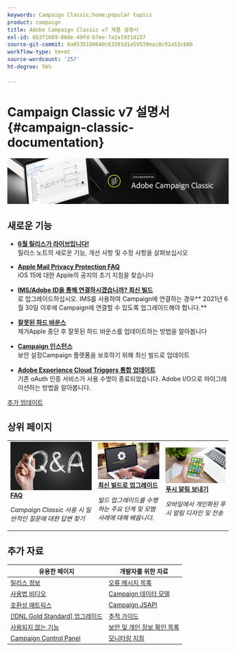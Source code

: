 ```yaml
---
keywords: Campaign Classic;home;popular topics
product: campaign
title: Adobe Campaign Classic v7 제품 설명서
exl-id: 6b3f1689-80de-49fd-b7ee-7a2a1931d157
source-git-commit: 8a0535180640c63201d1a59539eac8c91a53cb8b
workflow-type: tm+mt
source-wordcount: '257'
ht-degree: 56%

---
```


# Campaign Classic v7 설명서 {#campaign-classic-documentation}

![](platform/using/assets/do-not-localize/banner_acc_doc.jpg)

## 새로운 기능

* **[6월 릴리스가 라이브입니다!](rn/using/latest-release.md)**<br/> 릴리스 노트의 새로운 기능, 개선 사항 및 수정 사항을 살펴보십시오

* **[Apple Mail Privacy Protection FAQ](https://experienceleague.adobe.com/docs/deliverability-learn/deliverability-best-practice-guide/technotes/apple-mail-privacy-faq.html?lang=ko)**<br/> iOS 15에 대한 Apple의 공지의 초기 지침을 찾습니다

* **[IMS/Adobe ID을 통해 연결하시겠습니까? 최신 빌드](technotes/ims-updates.md)**<br/>로 업그레이드하십시오. IMS를 사용하여 Campaign에 연결하는 경우** 2021년 6월 30일 이후에 Campaign에 연결할 수 있도록 업그레이드해야 합니다.**

* **[잘못된 하드 바운스 ](delivery/using/update-bounce-qualification.md)**<br/> 제거Apple 중단 후 잘못된 하드 바운스를 업데이트하는 방법을 알아봅니다

* **[Campaign 인스턴스 ](technotes/acc-config-updates.md)**<br/> 보안 설정Campaign 플랫폼을 보호하기 위해 최신 빌드로 업데이트

* **[Adobe Experience Cloud Triggers 통합 업데이트](integrations/using/configuring-adobe-io.md)**<br/> 기존 oAuth 인증 서비스가 사용 수명이 종료되었습니다. Adobe I/O으로 마이그레이션하는 방법을 알아봅니다.

[추가 업데이트](/help/rn/using/documentation-updates.md)

## 상위 페이지

<table style="table-layout:fixed">
<tr>
  <td>
    <a href="platform/using/common-questions.md">
      <img alt="FAQ" src="platform/using/assets/FAQ.png"/>
    </a>
    <div>
      <a href="platform/using/common-questions.md">
    <strong>FAQ</strong>
    </a>
    </div>
    <p>
    <em>Campaign Classic 사용 시 일반적인 질문에 대한 답변 찾기</em>
    <p>
  </td>
   <td>
    <a href="production/using/build-upgrade.md">
      <img alt="빌드 업그레이드" src="platform/using/assets/upgrade.png" />
    </a>
    <div>
      <a href="production/using/build-upgrade.md">
    <strong>최신 빌드로 업그레이드</strong>
    </a>
    </div>
    <p>
    <em>빌드 업그레이드를 수행하는 주요 단계 및 모범 사례에 대해 배웁니다.</em>
    <p>
  </td>
  <td>
    <a href="delivery/using/create-notifications-ios.md">
       <img alt="푸시 알림" src="platform/using/assets/push.png" />
    </a>
    <div>
       <a href="delivery/using/create-notifications-ios.md">
    <strong>푸시 알림 보내기</strong>
    </a>
    </div>
    <p>
    <em>모바일에서 개인화된 푸시 알림 디자인 및 전송</em>
    <p>
  </td>
</tr>
</table>

## 추가 자료

| 유용한 페이지 | 개발자를 위한 자료 |
|---|---|
| [릴리스 정보](/help/rn/using/latest-release.md) | [오류 메시지 목록](https://experienceleague.adobe.com/developer/campaign-errors/error_codes.html) |
| [사용법 비디오](https://experienceleague.adobe.com/docs/campaign-classic-learn/tutorials/overview.html?lang=ko) | [Campaign 데이터 모델](configuration/using/about-data-model.md) |
| [호환성 매트릭스](rn/using/compatibility-matrix.md) | [Campaign JSAPI](https://docs.adobe.com/content/help/en/campaign-classic/technicalresources/api/p-1.html) |
| [[!DNL Gold Standard] 업그레이드](rn/using/gs-overview.md) | [추적 가이드](https://helpx.adobe.com/kr/campaign/kb/acc-tracking.html) |
| [사용되지 않는 기능](rn/using/deprecated-features.md) | [보안 및 개인 정보 확인 목록](https://helpx.adobe.com/kr/campaign/kb/acc-security.html) |
| [Campaign Control Panel](https://experienceleague.adobe.com/docs/control-panel/using/control-panel-home.html?lang=ko) | [모니터링 지침](production/using/monitoring-guidelines.md) |
